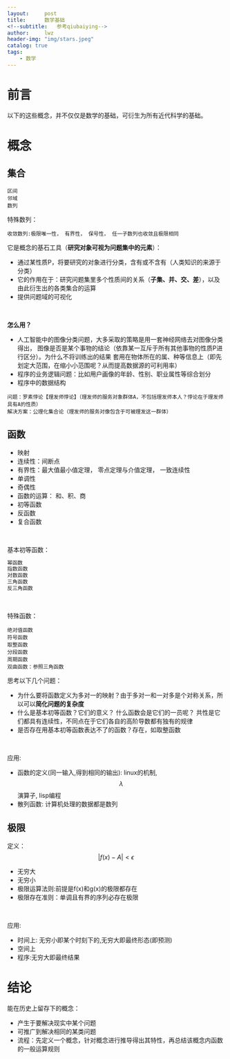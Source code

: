 ```yaml
---
layout:     post
title:      数学基础
<!--subtitle:   参考qiubaiying-->
author:     lwz
header-img: "img/stars.jpeg"
catalog: true
tags:
    - 数学
---
```


# 前言
以下的这些概念，并不仅仅是数学的基础，可衍生为所有近代科学的基础。

# 概念

## 集合
```
区间
邻域
数列
```

特殊数列：
```
收敛数列:极限唯一性， 有界性， 保号性， 任一子数列也收敛且极限相同
```
它是概念的基石工具（**研究对象可视为问题集中的元素**）：
- 通过某性质P，将要研究的对象进行分类，含有或不含有（人类知识的来源于分类）
- 它的作用在于：研究问题集里多个性质间的关系（**子集、并、交、差**），以及由此衍生出的各类集合的运算
- 提供问题域的可视化
<br/>

 **怎么用？**
 - 人工智能中的图像分类问题，大多采取的策略是用一套神经网络去对图像分类得出，
 图像是否是某个事物的结论（依靠某一互斥于所有其他事物的性质P进行区分）。为什么不将训练出的结果
 套用在物体所在的属、种等信息上（即先划定大范围，在缩小小范围呢？从而提高数据源的可利用率）
 - 程序的业务逻辑问题：比如用户画像的年龄、性别、职业属性等综合划分
  - 程序中的数据结构
 ```
问题：罗素悖论【理发师悖论】（理发师的服务对象群体A，不包括理发师本人？悖论在于理发师具有A的性质）
解决方案：公理化集合论（理发师的服务对像包含于可被理发这一群体）
 ```


## 函数
- 映射
- 连续性：间断点
- 有界性：最大值最小值定理， 零点定理与介值定理， 一致连续性
- 单调性
- 奇偶性
- 函数的运算： 和、积、商
- 初等函数
- 反函数
- 复合函数
<br/>

基本初等函数：
```Python
幂函数
指数函数
对数函数
三角函数
反三角函数
```
<br/>

特殊函数：
```
绝对值函数
符号函数
取整函数
分段函数
周期函数
双曲函数：参照三角函数
```
思考以下几个问题：
- 为什么要将函数定义为多对一的映射？由于多对一和一对多是个对称关系，所以可以**简化问题的复杂度**
- 什么是基本初等函数？它们的意义？ 什么函数会是它们的一员呢？ 共性是它们都具有连续性，不同点在于它们各自的高阶导数都有独有的规律
- 是否存在用基本初等函数表达不了的函数？存在，如取整函数

<br/>

应用:
- 函数的定义(同一输入,得到相同的输出): linux的机制, $$\lambda$$演算子, lisp编程
- 散列函数: 计算机处理的数据都是数列

## 极限
定义： $$ |f(x)- A| < \epsilon $$
- 无穷大
- 无穷小
- 极限运算法则:前提是f(x)和g(x)的极限都存在
- 极限存在准则：单调且有界的序列必存在极限
<br/>

应用:
- 时间上: 无穷小即某个时刻下的,无穷大即最终形态(即预测)
- 空间上
- 程序:无穷大即最终结果


# 结论
能在历史上留存下的概念：
- 产生于要解决现实中某个问题
- 可推广到解决相同的某类问题
- 流程：先定义一个概念，针对概念进行推导得出其特性，再总结该概念内函数的一般运算规则
